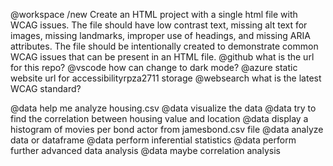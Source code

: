 @workspace /new Create an HTML project with a single html file with WCAG issues. The file should have low contrast text, missing alt text for images, missing landmarks, improper use of headings, and missing ARIA attributes. The file should be intentionally created to demonstrate common WCAG issues that can be present in an HTML file.
@github what is the url for this repo?
@vscode how can change to dark mode?
@azure static website url for accessibilityrpza2711 storage
@websearch what is the latest WCAG standard?

@data help me analyze housing.csv
@data visualize the data
@data try to find the correlation between housing value and location
@data display a histogram of movies per bond actor from jamesbond.csv file
@data analyze data or dataframe
@data perform inferential statistics
@data perform further advanced data analysis
@data maybe correlation analysis
